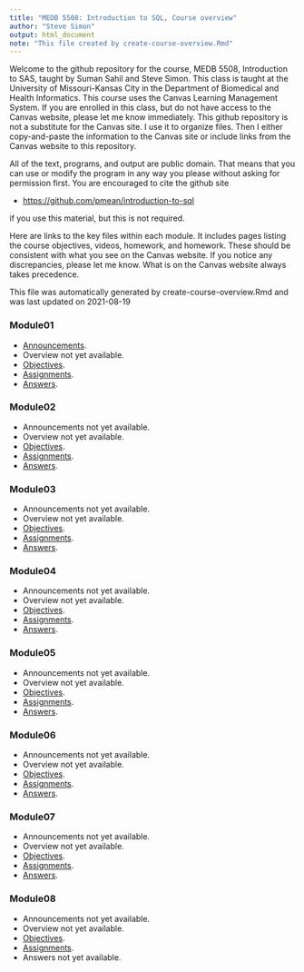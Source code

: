 ```yaml
---
title: "MEDB 5508: Introduction to SQL, Course overview"
author: "Steve Simon"
output: html_document
note: "This file created by create-course-overview.Rmd"
---
```


<!--This file was first created on 2021-08-17.-->

Welcome to the github repository for the course, MEDB 5508, Introduction to SAS, taught by Suman Sahil and Steve Simon. This class is taught at the University of Missouri-Kansas City in the Department of Biomedical and Health Informatics. This course uses the Canvas Learning Management System. If you are enrolled in this class, but do not have access to the Canvas website, please let me know immediately. This github repository is not a substitute for the Canvas site. I use it to organize files. Then I either copy-and-paste the information to the Canvas site or include links from the Canvas website to this repository.

All of the text, programs, and output are public domain. That means that you can use or modify the program in any way you please without asking for permission first. You are encouraged to cite the github site

+ https://github.com/pmean/introduction-to-sql

if you use this material, but this is not required.

Here are links to the key files within each module. It includes pages listing the course objectives, videos, homework, and homework. These should be consistent with what you see on the Canvas website. If you notice any discrepancies, please let me know. What is on the Canvas website always takes precedence.

This file was automatically generated by create-course-overview.Rmd and was last updated on 2021-08-19

### Module01
+ [Announcements][5508-01-announcements.md].
+ Overview  not yet available.
+ [Objectives][5508-01-objectives.md].
+ [Assignments][5508-01-assignments.md].
+ [Answers][5508-01-answers.md].

### Module02
+ Announcements  not yet available.
+ Overview  not yet available.
+ [Objectives][5508-02-objectives.md].
+ [Assignments][5508-02-assignments.md].
+ [Answers][5508-02-answers.md].

### Module03
+ Announcements  not yet available.
+ Overview  not yet available.
+ [Objectives][5508-03-objectives.md].
+ [Assignments][5508-03-assignments.md].
+ [Answers][5508-03-answers.md].

### Module04
+ Announcements  not yet available.
+ Overview  not yet available.
+ [Objectives][5508-04-objectives.md].
+ [Assignments][5508-04-assignments.md].
+ [Answers][5508-04-answers.md].

### Module05
+ Announcements  not yet available.
+ Overview  not yet available.
+ [Objectives][5508-05-objectives.md].
+ [Assignments][5508-05-assignments.md].
+ [Answers][5508-05-answers.md].

### Module06
+ Announcements  not yet available.
+ Overview  not yet available.
+ [Objectives][5508-06-objectives.md].
+ [Assignments][5508-06-assignments.md].
+ [Answers][5508-06-answers.md].

### Module07
+ Announcements  not yet available.
+ Overview  not yet available.
+ [Objectives][5508-07-objectives.md].
+ [Assignments][5508-07-assignments.md].
+ [Answers][5508-07-answers.md].

### Module08
+ Announcements  not yet available.
+ Overview  not yet available.
+ [Objectives][5508-08-objectives.md].
+ [Assignments][5508-08-assignments.md].
+ Answers  not yet available.

[5508-01-announcements.md]: https://github.com/pmean/introduction-to-sql/blob/master/modules/5508-01-announcements.md

[5508-01-answers.md]: https://github.com/pmean/introduction-to-sql/blob/master/modules/5508-01-answers.md

[5508-01-assignments.md]: https://github.com/pmean/introduction-to-sql/blob/master/modules/5508-01-assignments.md

[5508-01-objectives.md]: https://github.com/pmean/introduction-to-sql/blob/master/modules/5508-01-objectives.md

[5508-01-readings.md]: https://github.com/pmean/introduction-to-sql/blob/master/modules/5508-01-readings.md

[5508-01-videos.md]: https://github.com/pmean/introduction-to-sql/blob/master/modules/5508-01-videos.md

[5508-02-answers.md]: https://github.com/pmean/introduction-to-sql/blob/master/modules/5508-02-answers.md

[5508-02-assignments.md]: https://github.com/pmean/introduction-to-sql/blob/master/modules/5508-02-assignments.md

[5508-02-objectives.md]: https://github.com/pmean/introduction-to-sql/blob/master/modules/5508-02-objectives.md

[5508-02-videos.md]: https://github.com/pmean/introduction-to-sql/blob/master/modules/5508-02-videos.md

[5508-03-answers.md]: https://github.com/pmean/introduction-to-sql/blob/master/modules/5508-03-answers.md

[5508-03-assignments.md]: https://github.com/pmean/introduction-to-sql/blob/master/modules/5508-03-assignments.md

[5508-03-objectives.md]: https://github.com/pmean/introduction-to-sql/blob/master/modules/5508-03-objectives.md

[5508-03-videos.md]: https://github.com/pmean/introduction-to-sql/blob/master/modules/5508-03-videos.md

[5508-04-answers.md]: https://github.com/pmean/introduction-to-sql/blob/master/modules/5508-04-answers.md

[5508-04-assignments.md]: https://github.com/pmean/introduction-to-sql/blob/master/modules/5508-04-assignments.md

[5508-04-objectives.md]: https://github.com/pmean/introduction-to-sql/blob/master/modules/5508-04-objectives.md

[5508-04-videos.md]: https://github.com/pmean/introduction-to-sql/blob/master/modules/5508-04-videos.md

[5508-05-answers.md]: https://github.com/pmean/introduction-to-sql/blob/master/modules/5508-05-answers.md

[5508-05-assignments.md]: https://github.com/pmean/introduction-to-sql/blob/master/modules/5508-05-assignments.md

[5508-05-objectives.md]: https://github.com/pmean/introduction-to-sql/blob/master/modules/5508-05-objectives.md

[5508-05-videos.md]: https://github.com/pmean/introduction-to-sql/blob/master/modules/5508-05-videos.md

[5508-06-answers.md]: https://github.com/pmean/introduction-to-sql/blob/master/modules/5508-06-answers.md

[5508-06-assignments.md]: https://github.com/pmean/introduction-to-sql/blob/master/modules/5508-06-assignments.md

[5508-06-objectives.md]: https://github.com/pmean/introduction-to-sql/blob/master/modules/5508-06-objectives.md

[5508-06-videos.md]: https://github.com/pmean/introduction-to-sql/blob/master/modules/5508-06-videos.md

[5508-07-answers.md]: https://github.com/pmean/introduction-to-sql/blob/master/modules/5508-07-answers.md

[5508-07-assignments.md]: https://github.com/pmean/introduction-to-sql/blob/master/modules/5508-07-assignments.md

[5508-07-objectives.md]: https://github.com/pmean/introduction-to-sql/blob/master/modules/5508-07-objectives.md

[5508-07-videos.md]: https://github.com/pmean/introduction-to-sql/blob/master/modules/5508-07-videos.md

[5508-08-assignments.md]: https://github.com/pmean/introduction-to-sql/blob/master/modules/5508-08-assignments.md

[5508-08-objectives.md]: https://github.com/pmean/introduction-to-sql/blob/master/modules/5508-08-objectives.md

[5508-08-videos.md]: https://github.com/pmean/introduction-to-sql/blob/master/modules/5508-08-videos.md
